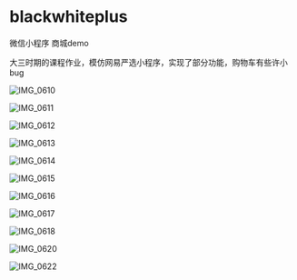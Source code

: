 # blackwhiteplus
微信小程序 商城demo



大三时期的课程作业，模仿网易严选小程序，实现了部分功能，购物车有些许小bug

![IMG_0610](/Users/suyihao/Desktop/blackwhiteplus/doc/IMG_0610.PNG)

![IMG_0611](/Users/suyihao/Desktop/blackwhiteplus/doc/IMG_0611.PNG)

![IMG_0612](/Users/suyihao/Desktop/blackwhiteplus/doc/IMG_0612.PNG)

![IMG_0613](/Users/suyihao/Desktop/blackwhiteplus/doc/IMG_0613.PNG)

![IMG_0614](/Users/suyihao/Desktop/blackwhiteplus/doc/IMG_0614.PNG)

![IMG_0615](/Users/suyihao/Desktop/blackwhiteplus/doc/IMG_0615.PNG)

![IMG_0616](/Users/suyihao/Desktop/blackwhiteplus/doc/IMG_0616.PNG)

![IMG_0617](/Users/suyihao/Desktop/blackwhiteplus/doc/IMG_0617.PNG)

![IMG_0618](/Users/suyihao/Desktop/blackwhiteplus/doc/IMG_0618.PNG)

![IMG_0620](/Users/suyihao/Desktop/blackwhiteplus/doc/IMG_0620.PNG)

![IMG_0622](/Users/suyihao/Desktop/blackwhiteplus/doc/IMG_0622.PNG)